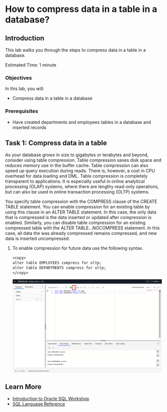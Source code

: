 # How to compress data in a table in a database?

## Introduction

This lab walks you through the steps to compress data in a table in a database.

Estimated Time: 1 minute

### Objectives

In this lab, you will:

* Compress data in a table in a database

### Prerequisites

* Have created departments and employees tables in a database and inserted records

## Task 1: Compress data in a table

As your database grows in size to gigabytes or terabytes and beyond, consider using table compression. Table compression saves disk space and reduces memory use in the buffer cache. Table compression can also speed up query execution during reads. There is, however, a cost in CPU overhead for data loading and DML. Table compression is completely transparent to applications. It is especially useful in online analytical processing (OLAP) systems, where there are lengthy read-only operations, but can also be used in online transaction processing (OLTP) systems.

You specify table compression with the COMPRESS clause of the CREATE TABLE statement. You can enable compression for an existing table by using this clause in an ALTER TABLE statement. In this case, the only data that is compressed is the data inserted or updated after compression is enabled. Similarly, you can disable table compression for an existing compressed table with the ALTER TABLE...NOCOMPRESS statement. In this case, all data the was already compressed remains compressed, and new data is inserted uncompressed.

1. To enable compression for future data use the following syntax.

    ```
    <copy>
    alter table EMPLOYEES compress for oltp; 
    alter table DEPARTMENTS compress for oltp;
    </copy>
    ```

    ![Compress data in both tables](../images/compress-data.png)

## Learn More

* [Introduction to Oracle SQL Workshop](https://apexapps.oracle.com/pls/apex/dbpm/r/livelabs/view-workshop?wid=943)
* [SQL Language Reference](https://docs.oracle.com/en/database/oracle/oracle-database/12.2/sqlrf/Introduction-to-Oracle-SQL.html#GUID-049B7AE8-11E1-4110-B3E4-D117907D77AC)
